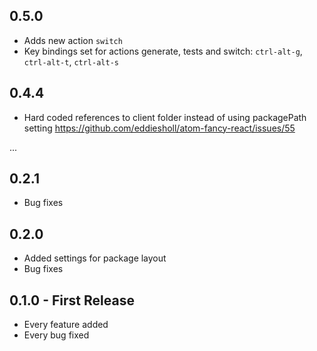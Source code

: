## 0.5.0
* Adds new action `switch`
* Key bindings set for actions generate, tests and switch: `ctrl-alt-g`, `ctrl-alt-t`, `ctrl-alt-s`

## 0.4.4
* Hard coded references to client folder instead of using packagePath setting https://github.com/eddiesholl/atom-fancy-react/issues/55

...

## 0.2.1
* Bug fixes

## 0.2.0
* Added settings for package layout
* Bug fixes

## 0.1.0 - First Release
* Every feature added
* Every bug fixed
